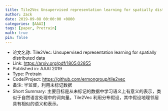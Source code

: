 ```yaml
---
title: Tile2Vec Unsupervised representation learning for spatially distributed data
author: Zack
date: 2019-09-08 00:00:00 +0800
categories: [AAAI]
tags: [paper, Pretrain]
math: true
pin: false
---
```

- 论文名称: Tile2Vec: Unsupervised representation learning for spatially distributed data
- Link: https://arxiv.org/pdf/1805.02855
- Published in: AAAI 2019
- Type: Pretrain
- Code/Project: https://github.com/ermongroup/tile2vec
- 备注: 半监督，利用未标记数据
- Short Summary: 主要目标是从未标记的数据中学习语义上有意义的表示，类似于自然语言处理中的词向量。Tile2Vec 利用分布假设，其中假设地理邻居具有相似的语义和表示。
